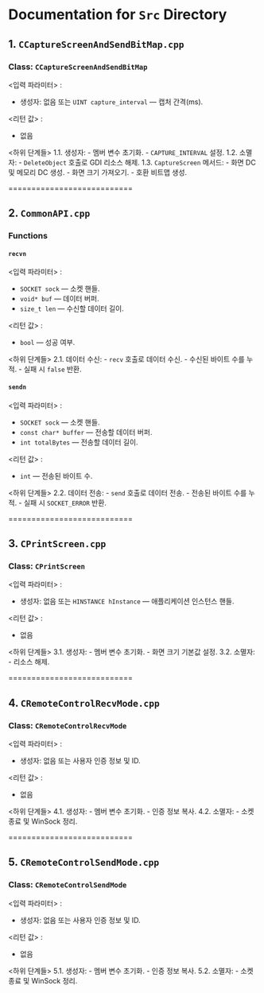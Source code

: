 # Documentation for `Src` Directory

## 1. `CCaptureScreenAndSendBitMap.cpp`
### Class: `CCaptureScreenAndSendBitMap`
<입력 파라미터> :
- 생성자: 없음 또는 `UINT capture_interval` — 캡처 간격(ms).

<리턴 값> :
- 없음

<하위 단계들>
1.1. 생성자:
    - 멤버 변수 초기화.
    - `CAPTURE_INTERVAL` 설정.
1.2. 소멸자:
    - `DeleteObject` 호출로 GDI 리소스 해제.
1.3. `CaptureScreen` 메서드:
    - 화면 DC 및 메모리 DC 생성.
    - 화면 크기 가져오기.
    - 호환 비트맵 생성.

===========================

## 2. `CommonAPI.cpp`
### Functions
#### `recvn`
<입력 파라미터> :
- `SOCKET sock` — 소켓 핸들.
- `void* buf` — 데이터 버퍼.
- `size_t len` — 수신할 데이터 길이.

<리턴 값> :
- `bool` — 성공 여부.

<하위 단계들>
2.1. 데이터 수신:
    - `recv` 호출로 데이터 수신.
    - 수신된 바이트 수를 누적.
    - 실패 시 `false` 반환.

#### `sendn`
<입력 파라미터> :
- `SOCKET sock` — 소켓 핸들.
- `const char* buffer` — 전송할 데이터 버퍼.
- `int totalBytes` — 전송할 데이터 길이.

<리턴 값> :
- `int` — 전송된 바이트 수.

<하위 단계들>
2.2. 데이터 전송:
    - `send` 호출로 데이터 전송.
    - 전송된 바이트 수를 누적.
    - 실패 시 `SOCKET_ERROR` 반환.

===========================

## 3. `CPrintScreen.cpp`
### Class: `CPrintScreen`
<입력 파라미터> :
- 생성자: 없음 또는 `HINSTANCE hInstance` — 애플리케이션 인스턴스 핸들.

<리턴 값> :
- 없음

<하위 단계들>
3.1. 생성자:
    - 멤버 변수 초기화.
    - 화면 크기 기본값 설정.
3.2. 소멸자:
    - 리소스 해제.

===========================

## 4. `CRemoteControlRecvMode.cpp`
### Class: `CRemoteControlRecvMode`
<입력 파라미터> :
- 생성자: 없음 또는 사용자 인증 정보 및 ID.

<리턴 값> :
- 없음

<하위 단계들>
4.1. 생성자:
    - 멤버 변수 초기화.
    - 인증 정보 복사.
4.2. 소멸자:
    - 소켓 종료 및 WinSock 정리.

===========================

## 5. `CRemoteControlSendMode.cpp`
### Class: `CRemoteControlSendMode`
<입력 파라미터> :
- 생성자: 없음 또는 사용자 인증 정보 및 ID.

<리턴 값> :
- 없음

<하위 단계들>
5.1. 생성자:
    - 멤버 변수 초기화.
    - 인증 정보 복사.
5.2. 소멸자:
    - 소켓 종료 및 WinSock 정리.
